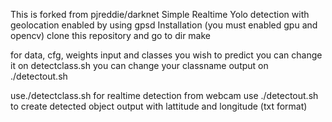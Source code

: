 This is forked from pjreddie/darknet
Simple Realtime Yolo detection with geolocation enabled by using gpsd
Installation (you must enabled gpu and opencv)
clone this repository and go to dir
make

for data, cfg, weights input and classes you wish to predict you can change it on detectclass.sh
you can change your classname output on ./detectout.sh

use./detectclass.sh for realtime detection from webcam
use ./detectout.sh to create detected object output with lattitude and longitude (txt format)
